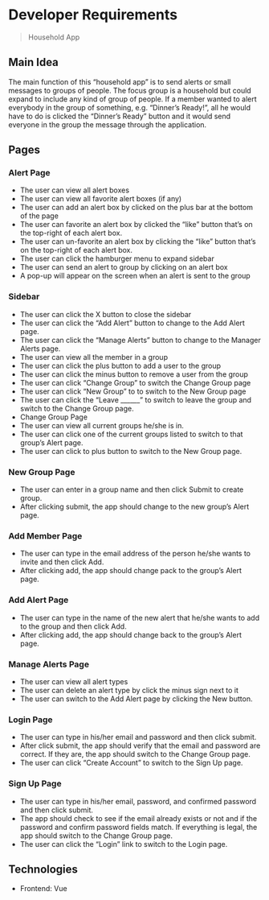 # Developer Requirements
>Household App

## Main Idea

The main function of this “household app” is to send alerts or small messages to groups of people. The focus group is a household but could expand to include any kind of group of people. If a member wanted to alert everybody in the group of something, e.g. “Dinner’s Ready!”, all he would have to do is clicked the “Dinner’s Ready” button and it would send everyone in the group the message through the application.

## Pages
### Alert Page

- The user can view all alert boxes
- The user can view all favorite alert boxes (if any)
- The user can add an alert box by clicked on the plus bar at the bottom of the page
- The user can favorite an alert box by clicked the “like” button that’s on the top-right of each alert box.
- The user can un-favorite an alert box by clicking the “like” button that’s on the top-right of each alert box.
- The user can click the hamburger menu to expand sidebar
- The user can send an alert to group by clicking on an alert box
- A pop-up will appear on the screen when an alert is sent to the group

### Sidebar

- The user can click the X button to close the sidebar
- The user can click the “Add Alert” button to change to the Add Alert page.
- The user can click the “Manage Alerts” button to change to the Manager Alerts page.
- The user can view all the member in a group
- The user can click the plus button to add a user to the group
- The user can click the minus button to remove a user from the group
- The user can click “Change Group” to switch the Change Group page
- The user can click “New Group” to to switch to the New Group page
- The user can click the “Leave ______” to switch to leave the group and switch to the Change Group page.
- Change Group Page
- The user can view all current groups he/she is in.
- The user can click one of the current groups listed to switch to that group’s Alert page.
- The user can click to plus button to switch to the New Group page.

### New Group Page

- The user can enter in a group name and then click Submit to create group.
- After clicking submit, the app should change to the new group’s Alert page.

### Add Member Page

- The user can type in the email address of the person he/she wants to invite and then click Add.
- After clicking add, the app should change pack to the group’s Alert page.

### Add Alert Page
- The user can type in the name of the new alert that he/she wants to add to the group and then click Add.
- After clicking add, the app should change back to the group’s Alert page.

### Manage Alerts Page
- The user can view all alert types
- The user can delete an alert type by click the minus sign next to it
- The user can switch to the Add Alert page by clicking the New button.

### Login Page

- The user can type in his/her email and password and then click submit.
- After click submit, the app should verify that the email and password are correct. If they are, the app should switch to the Change Group page.
- The user can click “Create Account” to switch to the Sign Up page.

### Sign Up Page

- The user can type in his/her email, password, and confirmed password and then click submit. 
- The app should check to see if the email already exists or not and if the password and confirm password fields match. If everything is legal, the app should switch to the Change Group page.
- The user can click the “Login” link to switch to the Login page.


## Technologies

- Frontend: Vue